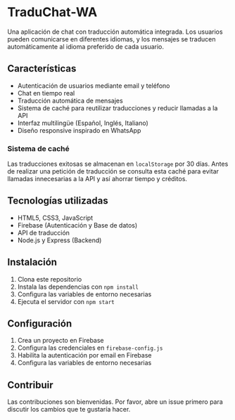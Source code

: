 # TraduChat-WA

Una aplicación de chat con traducción automática integrada. Los usuarios pueden comunicarse en diferentes idiomas, y los mensajes se traducen automáticamente al idioma preferido de cada usuario.

## Características

- Autenticación de usuarios mediante email y teléfono
- Chat en tiempo real
- Traducción automática de mensajes
- Sistema de caché para reutilizar traducciones y reducir llamadas a la API
- Interfaz multilingüe (Español, Inglés, Italiano)
- Diseño responsive inspirado en WhatsApp

### Sistema de caché

Las traducciones exitosas se almacenan en `localStorage` por 30 días. Antes de
realizar una petición de traducción se consulta esta caché para evitar llamadas
innecesarias a la API y así ahorrar tiempo y créditos.

## Tecnologías utilizadas

- HTML5, CSS3, JavaScript
- Firebase (Autenticación y Base de datos)
- API de traducción
- Node.js y Express (Backend)

## Instalación

1. Clona este repositorio
2. Instala las dependencias con `npm install`
3. Configura las variables de entorno necesarias
4. Ejecuta el servidor con `npm start`

## Configuración

1. Crea un proyecto en Firebase
2. Configura las credenciales en `firebase-config.js`
3. Habilita la autenticación por email en Firebase
4. Configura las variables de entorno necesarias

## Contribuir

Las contribuciones son bienvenidas. Por favor, abre un issue primero para discutir los cambios que te gustaría hacer. 

